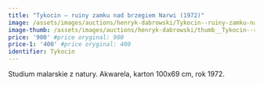 ```yaml
---
title: "Tykocin – ruiny zamku nad brzegiem Narwi (1972)"
image: /assets/images/auctions/henryk-dabrowski/Tykocin--ruiny-zamku-nad-brzegiem-Narwi-1972.jpg
image-thumb: /assets/images/auctions/henryk-dabrowski/thumb__Tykocin--ruiny-zamku-nad-brzegiem-Narwi-1972.jpg
price: '900' #price oryginal: 900
price-1: '400' #price oryginal: 400
identifier: Tykocin
---
```


Studium malarskie z natury. Akwarela, karton 100x69 cm, rok 1972.
